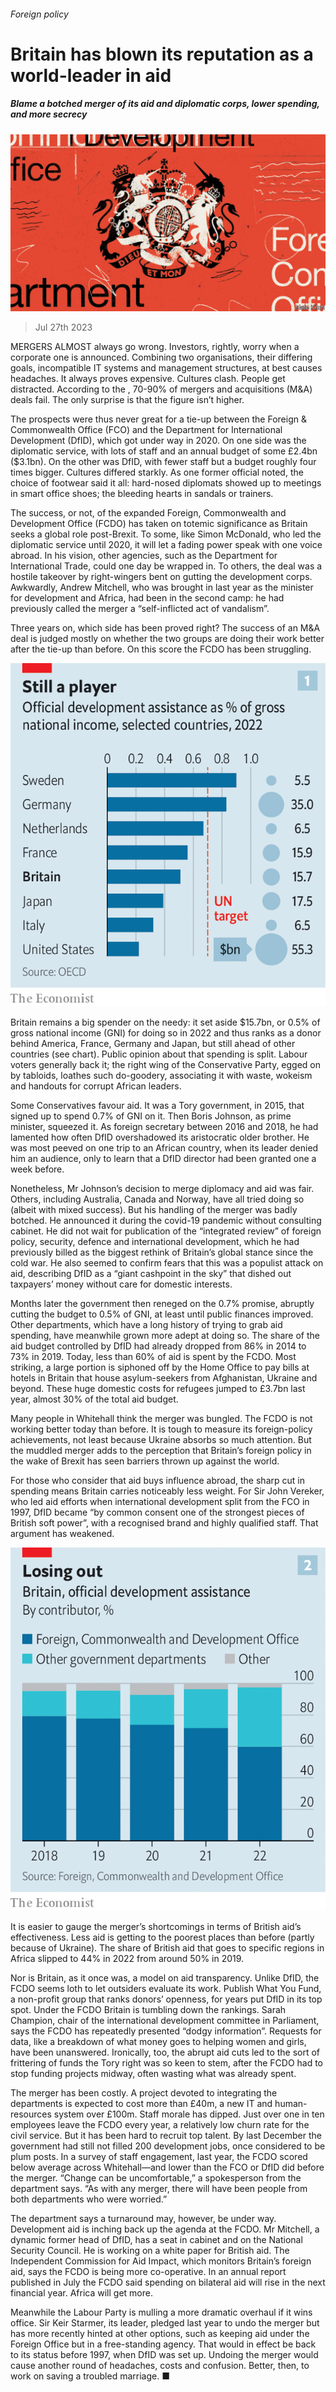 ###### Foreign policy

# Britain has blown its reputation as a world-leader in aid 

##### Blame a botched merger of its aid and diplomatic corps, lower spending, and more secrecy 

![image](images/20230729_BRD001.jpg) 

> Jul 27th 2023 

MERGERS ALMOST always go wrong. Investors, rightly, worry when a corporate one is announced. Combining two organisations, their differing goals, incompatible IT systems and management structures, at best causes headaches. It always proves expensive. Cultures clash. People get distracted. According to the , 70-90% of mergers and acquisitions (M&amp;A) deals fail. The only surprise is that the figure isn’t higher. 

The prospects were thus never great for a tie-up between the Foreign &amp; Commonwealth Office (FCO) and the Department for International Development (DfID), which got under way in 2020. On one side was the diplomatic service, with lots of staff and an annual budget of some £2.4bn ($3.1bn). On the other was DfID, with fewer staff but a budget roughly four times bigger. Cultures differed starkly. As one former official noted, the choice of footwear said it all: hard-nosed diplomats showed up to meetings in smart office shoes; the bleeding hearts in sandals or trainers. 

The success, or not, of the expanded Foreign, Commonwealth and Development Office (FCDO) has taken on totemic significance as Britain seeks a global role post-Brexit. To some, like Simon McDonald, who led the diplomatic service until 2020, it will let a fading power speak with one voice abroad. In his vision, other agencies, such as the Department for International Trade, could one day be wrapped in. To others, the deal was a hostile takeover by right-wingers bent on gutting the development corps. Awkwardly, Andrew Mitchell, who was brought in last year as the minister for development and Africa, had been in the second camp: he had previously called the merger a “self-inflicted act of vandalism”. 

Three years on, which side has been proved right? The success of an M&amp;A deal is judged mostly on whether the two groups are doing their work better after the tie-up than before. On this score the FCDO has been struggling. 

![image](images/20230729_EPC074.png) 


Britain remains a big spender on the needy: it set aside $15.7bn, or 0.5% of gross national income (GNI) for doing so in 2022 and thus ranks as a donor behind America, France, Germany and Japan, but still ahead of other countries (see chart). Public opinion about that spending is split. Labour voters generally back it; the right wing of the Conservative Party, egged on by tabloids, loathes such do-goodery, associating it with waste, wokeism and handouts for corrupt African leaders.

Some Conservatives favour aid. It was a Tory government, in 2015, that signed up to spend 0.7% of GNI on it. Then Boris Johnson, as prime minister, squeezed it. As foreign secretary between 2016 and 2018, he had lamented how often DfID overshadowed its aristocratic older brother. He was most peeved on one trip to an African country, when its leader denied him an audience, only to learn that a DfID director had been granted one a week before. 

Nonetheless, Mr Johnson’s decision to merge diplomacy and aid was fair. Others, including Australia, Canada and Norway, have all tried doing so (albeit with mixed success). But his handling of the merger was badly botched. He announced it during the covid-19 pandemic without consulting cabinet. He did not wait for publication of the “integrated review” of foreign policy, security, defence and international development, which he had previously billed as the biggest rethink of Britain’s global stance since the cold war. He also seemed to confirm fears that this was a populist attack on aid, describing DfID as a “giant cashpoint in the sky” that dished out taxpayers’ money without care for domestic interests.

Months later the government then reneged on the 0.7% promise, abruptly cutting the budget to 0.5% of GNI, at least until public finances improved. Other departments, which have a long history of trying to grab aid spending, have meanwhile grown more adept at doing so. The share of the aid budget controlled by DfID had already dropped from 86% in 2014 to 73% in 2019. Today, less than 60% of aid is spent by the FCDO. Most striking, a large portion is siphoned off by the Home Office to pay bills at hotels in Britain that house asylum-seekers from Afghanistan, Ukraine and beyond. These huge domestic costs for refugees jumped to £3.7bn last year, almost 30% of the total aid budget. 

Many people in Whitehall think the merger was bungled. The FCDO is not working better today than before. It is tough to measure its foreign-policy achievements, not least because Ukraine absorbs so much attention. But the muddled merger adds to the perception that Britain’s foreign policy in the wake of Brexit has seen barriers thrown up against the world. 

For those who consider that aid buys influence abroad, the sharp cut in spending means Britain carries noticeably less weight. For Sir John Vereker, who led aid efforts when international development split from the FCO in 1997, DfID became “by common consent one of the strongest pieces of British soft power”, with a recognised brand and highly qualified staff. That argument has weakened.

![image](images/20230729_EPC073.png) 


It is easier to gauge the merger’s shortcomings in terms of British aid’s effectiveness. Less aid is getting to the poorest places than before (partly because of Ukraine). The share of British aid that goes to specific regions in Africa slipped to 44% in 2022 from around 50% in 2019. 

Nor is Britain, as it once was, a model on aid transparency. Unlike DfID, the FCDO seems loth to let outsiders evaluate its work. Publish What You Fund, a non-profit group that ranks donors’ openness, for years put DfID in its top spot. Under the FCDO Britain is tumbling down the rankings. Sarah Champion, chair of the international development committee in Parliament, says the FCDO has repeatedly presented “dodgy information”. Requests for data, like a breakdown of what money goes to helping women and girls, have been unanswered. Ironically, too, the abrupt aid cuts led to the sort of frittering of funds the Tory right was so keen to stem, after the FCDO had to stop funding projects midway, often wasting what was already spent. 

The merger has been costly. A project devoted to integrating the departments is expected to cost more than £40m, a new IT and human-resources system over £100m. Staff morale has dipped. Just over one in ten employees leave the FCDO every year, a relatively low churn rate for the civil service. But it has been hard to recruit top talent. By last December the government had still not filled 200 development jobs, once considered to be plum posts. In a survey of staff engagement, last year, the FCDO scored below average across Whitehall—and lower than the FCO or DfID did before the merger. “Change can be uncomfortable,” a spokesperson from the department says. “As with any merger, there will have been people from both departments who were worried.”

The department says a turnaround may, however, be under way. Development aid is inching back up the agenda at the FCDO. Mr Mitchell, a dynamic former head of DfID, has a seat in cabinet and on the National Security Council. He is working on a white paper for British aid. The Independent Commission for Aid Impact, which monitors Britain’s foreign aid, says the FCDO is being more co-operative. In an annual report published in July the FCDO said spending on bilateral aid will rise in the next financial year. Africa will get more. 

Meanwhile the Labour Party is mulling a more dramatic overhaul if it wins office. Sir Keir Starmer, its leader, pledged last year to undo the merger but has more recently hinted at other options, such as keeping aid under the Foreign Office but in a free-standing agency. That would in effect be back to its status before 1997, when DfID was set up. Undoing the merger would cause another round of headaches, costs and confusion. Better, then, to work on saving a troubled marriage. ■


